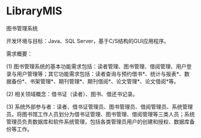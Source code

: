 # LibraryMIS
图书管理系统



开发环境与目标：Java、SQL Server，基于C/S结构的GUI应用程序。


需求概要：

(1) 图书管理系统的基本功能需求包括：读者管理、图书管理、借阅管理、用户登录与用户管理等；其它功能需求包括：读者查询与预约借书*、统计与报表*、数据备份*、书架管理*、期刊管理*、期刊借阅*、论文管理*、论文借阅*等。

(2) 相关领域概念：借书证（读者）、图书、借还书记录。

(3) 系统外部参与者：读者、借书证管理员、图书管理员、借阅管理员、系统管理员。将图书馆工作人员划分为借书证管理、图书管理、借阅管理等三类人员；系统管理员负责数据库和软件系统管理，包括各类管理员用户的创建和授权、数据库备份等工作。
